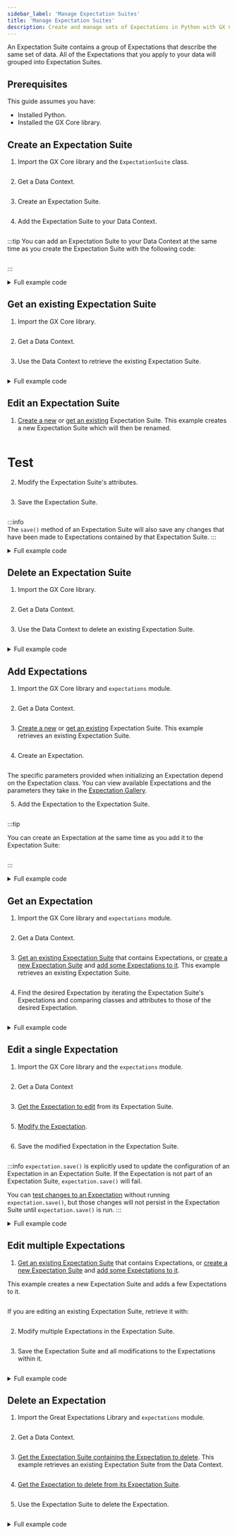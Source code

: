 ```yaml
---
sidebar_label: 'Manage Expectation Suites'
title: 'Manage Expectation Suites'
description: Create and manage sets of Expectations in Python with GX Core.
---
```


An Expectation Suite contains a group of Expectations that describe the same set of data.  All of the Expectations that you apply to your data will grouped into Expectation Suites.

## Prerequisites

This guide assumes you have:

- Installed Python.
- Installed the GX Core library.

## Create an Expectation Suite

1. Import the GX Core library and the `ExpectationSuite` class.
  ```python name="tests/integration/docusaurus/core/expectation_suite/create_an_expectation_suite.py imports"
  ```

2. Get a Data Context.
  ```python name="tests/integration/docusaurus/core/expectation_suite/create_an_expectation_suite.py get_context"
  ```

3. Create an Expectation Suite.
  ```python name="tests/integration/docusaurus/core/expectation_suite/create_an_expectation_suite.py create Expectation Suite"
  ```

4. Add the Expectation Suite to your Data Context.
  ```python name="tests/integration/docusaurus/core/expectation_suite/create_an_expectation_suite.py add snippet to Data Context"
  ```

:::tip
You can add an Expectation Suite to your Data Context at the same time as you create the Expectation Suite with the following code:
```python name="tests/integration/docusaurus/core/expectation_suite/create_an_expectation_suite.py create and add Expectation Suite to Data Context"
```
:::

<details><summary>Full example code</summary>
<p>

```python name="tests/integration/docusaurus/core/expectation_suite/create_an_expectation_suite.py full example code"
```

</p>
</details>

## Get an existing Expectation Suite

1. Import the GX Core library.
  ```python name="tests/integration/docusaurus/core/expectation_suite/get_an_expectation_suite.py imports"
  ```

2. Get a Data Context.
  ```python name="tests/integration/docusaurus/core/expectation_suite/get_an_expectation_suite.py get_context"
  ```

3. Use the Data Context to retrieve the existing Expectation Suite.
  ```python name="tests/integration/docusaurus/core/expectation_suite/get_an_expectation_suite.py create Expectation Suite"
  ```

<details><summary>Full example code</summary>
<p>

```python name="tests/integration/docusaurus/core/expectation_suite/get_an_expectation_suite.py full example code"
```

</p>
</details>

## Edit an Expectation Suite
1. [Create a new](#create-a-new-expectation-suite) or [get an existing](#get-an-existing-expectation-suite) Expectation Suite.  This example creates a new Expectation Suite which will then be renamed.
  ```python name="tests/integration/docusaurus/core/expectation_suite/edit_an_expectation_suite.py create expectation suite"
  ```

# Test

2. Modify the Expectation Suite's attributes.
  ```python name="tests/integration/docusaurus/core/expectation_suite/edit_a_single_expectation.py edit attribute"
  ```

3. Save the Expectation Suite.
  ```python name="tests/integration/docusaurus/core/expectation_suite/edit_an_expectation_suite.py save the Expectation"
  ```

  :::info  
  The `save()` method of an Expectation Suite will also save any changes that have been made to Expectations contained by that Expectation Suite.
  :::

<details><summary>Full example code</summary>
<p>

```python name="tests/integration/docusaurus/core/expectation_suite/edit_an_expectation_suite.py full example code"
```

</p>
</details>

## Delete an Expectation Suite

1. Import the GX Core library.
  ```python name="tests/integration/docusaurus/core/expectation_suite/delete_an_expectation_suite.py imports"
  ```

2. Get a Data Context.
  ```python name="tests/integration/docusaurus/core/expectation_suite/delete_an_expectation_suite.py get_context"
  ```

3. Use the Data Context to delete an existing Expectation Suite.
  ```python name="tests/integration/docusaurus/core/expectation_suite/delete_an_expectation_suite.py delete Expectation Suite"
  ```

<details><summary>Full example code</summary>
<p>

```python name="tests/integration/docusaurus/core/expectation_suite/delete_an_expectation_suite.py full example code"
```

</p>
</details>

## Add Expectations

1. Import the GX Core library and `expectations` module.

  ```python name="tests/integration/docusaurus/core/expectation_suite/add_expectations_to_an_expectation_suite.py imports"
  ```

2. Get a Data Context.

  ```python name="tests/integration/docusaurus/core/expectation_suite/add_expectations_to_an_expectation_suite.py get_context"
  ```

3. [Create a new](#create-a-new-expectation-suite) or [get an existing](#get-an-existing-expectation-suite) Expectation Suite.  This example retrieves an existing Expectation Suite.

  ```python "tests/integration/docusaurus/core/expectation_suite/add_expectations_to_an_expectation_suite.py get_suite"
  ```

4. Create an Expectation.

  ```python name="tests/integration/docusaurus/core/expectation_suite/add_expectations_to_an_expectation_suite.py create an Expectation"
  ```

  The specific parameters provided when initializing an Expectation depend on the Expectation class.  You can view available Expectations and the parameters they take in the [Expectation Gallery](https://greatexpectations.io/expectations).


5. Add the Expectation to the Expectation Suite.
  ```python name="tests/integration/docusaurus/core/expectation_suite/add_expectations_to_an_expectation_suite.py add an Expectation to an Expectation Suite"
  ```
  :::tip 
  
  You can create an Expectation at the same time as you add it to the Expectation Suite:

  ```python name="tests/integration/docusaurus/core/expectation_suite/add_expectations_to_an_expectation_suite.py create and add an Expectation"
  ```
  
  :::

<details><summary>Full example code</summary>
<p>

```python name="tests/integration/docusaurus/core/expectation_suite/add_expectations_to_an_expectation_suite.py full example code"
```

</p>
</details>

## Get an Expectation

1. Import the GX Core library and `expectations` module.

  ```python name="tests/integration/docusaurus/core/expectation_suite/get_a_specific_expectation_from_an_expectation_suite.py imports"
  ```

2. Get a Data Context.

  ```python name="tests/integration/docusaurus/core/expectation_suite/get_a_specific_expectation_from_an_expectation_suite.py get_context"
  ```

3. [Get an existing Expectation Suite](get-an-existing-expectation-suite) that contains Expectations, or [create a new Expectation Suite](#create-a-new-expectation-suite) and [add some Expectations to it](#add-expectations-to-an-expectation-suite).  This example retrieves an existing Expectation Suite.
  ```python name="tests/integration/docusaurus/core/expectation_suite/get_a_specific_expectation_from_an_expectation_suite.py retrieve Expectation Suite"
  ```

4. Find the desired Expectation by iterating the Expectation Suite's Expectations and comparing classes and attributes to those of the desired Expectation.
  ```python name="tests/integration/docusaurus/core/expectation_suite/get_a_specific_expectation_from_an_expectation_suite.py retrieve expectation"
  ```

<details><summary>Full example code</summary>
<p>

```python name="tests/integration/docusaurus/core/expectation_suite/get_a_specific_expectation_from_an_expectation_suite.py full example code"
```

</p>
</details>

## Edit a single Expectation

1. Import the GX Core library and the `expectations` module.
  ```python name="tests/integration/docusaurus/core/expectation_suite/get_a_specific_expectation_from_an_expectation_suite.py imports"
  ```

2. Get a Data Context
  ```python name="tests/integration/docusaurus/core/expectation_suite/edit_a_single_expectation.py get data context"
  ```

3. [Get the Expectation to edit](#get-a-specific-expectation-from-an-expectation-suite) from its Expectation Suite.
  ```python name="tests/integration/docusaurus/core/expectation_suite/edit_a_single_expectation.py get expectation to edit"
  ```

5. [Modify the Expectation](/core/expectations/manage_expectations#modify-an-expectation).
  ```python name="tests/integration/docusaurus/core/expectation_suite/edit_a_single_expectation.py edit attribute"
  ```

6. Save the modified Expectation in the Expectation Suite.
  ```python name="tests/integration/docusaurus/core/expectation_suite/edit_a_single_expectation.py save the Expectation"
  ```
  :::info
  `expectation.save()` is explicitly used to update the configuration of an Expectation in an Expectation Suite.  If the Expectation is not part of an Expectation Suite, `expectation.save()` will fail.
  
  You can [test changes to an Expectation](/core/expectations/manage_expectations#test-an-expectation) without running `expectation.save()`, but those changes will not persist in the Expectation Suite until `expectation.save()` is run.
  :::

<details><summary>Full example code</summary>
<p>

```python name="tests/integration/docusaurus/core/expectation_suite/edit_a_single_expectation.py full example code"
```

</p>
</details>

## Edit multiple Expectations

1. [Get an existing Expectation Suite](#get-an-existing-expectation-suite) that contains Expectations, or [create a new Expectation Suite](#create-a-new-expectation-suite) and [add some Expectations to it](#add-expectations-to-an-expectation-suite). 

  This example creates a new Expectation Suite and adds a few Expectations to it.
  ```python name="tests/integration/docusaurus/core/expectation_suite/edit_all_expectations_in_an_expectation_suite.py create and populate Expectation Suite"
  ```

  If you are editing an existing Expectation Suite, retrieve it with:
  ```python name="tests/integration/docusaurus/core/expectation_suite/edit_all_expectations_in_an_expectation_suite.py get Expectation Suite"
  ```

2. Modify multiple Expectations in the Expectation Suite.
  ```python name="tests/integration/docusaurus/core/expectation_suite/edit_all_expectations_in_an_expectation_suite.py modify Expectations"
  ```

3. Save the Expectation Suite and all modifications to the Expectations within it.
  ```python name="tests/integration/docusaurus/core/expectation_suite/edit_all_expectations_in_an_expectation_suite.py save Expectation Suite"
  ```

<details><summary>Full example code</summary>
<p>

```python name="tests/integration/docusaurus/core/expectation_suite/edit_all_expectations_in_an_expectation_suite.py full example code"
```

</p>
</details>

## Delete an Expectation

1. Import the Great Expectations Library and `expectations` module.
  ```python name="tests/integration/docusaurus/core/expectation_suite/delete_an_expectation_in_an_expectation_suite.py imports"
  ```

2. Get a Data Context.
  ```python name="tests/integration/docusaurus/core/expectation_suite/delete_an_expectation_in_an_expectation_suite.py get context"
  ```

3. [Get the Expectation Suite containing the Expectation to delete](#get-an-existing-expectation-suite).  This example retrieves an existing Expectation Suite from the Data Context.
  ```python name="tests/integration/docusaurus/core/expectation_suite/delete_an_expectation_in_an_expectation_suite.py get Expectation Suite"
  ```

4. [Get the Expectation to delete from its Expectation Suite](#get-a-specific-expectation-from-an-expectation-suite).
  ```python name="tests/integration/docusaurus/core/expectation_suite/delete_an_expectation_in_an_expectation_suite.py get Expectation"
  ```

5. Use the Expectation Suite to delete the Expectation.
  ```python name="tests/integration/docusaurus/core/expectation_suite/delete_an_expectation_in_an_expectation_suite.py delete the Expectation"
  ```

<details><summary>Full example code</summary>
<p>

```python name="tests/integration/docusaurus/core/expectation_suite/delete_an_expectation_in_an_expectation_suite.py full example code"
```

</p>
</details>